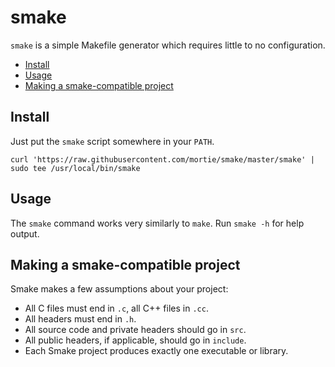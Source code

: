 # smake

`smake` is a simple Makefile generator which requires little to no configuration.

<!-- toc -->

- [Install](#install)
- [Usage](#usage)
- [Making a smake-compatible project](#making-a-smake-compatible-project)

<!-- tocstop -->

## Install

Just put the `smake` script somewhere in your `PATH`.

``` shell
curl 'https://raw.githubusercontent.com/mortie/smake/master/smake' | sudo tee /usr/local/bin/smake
```

## Usage

The `smake` command works very similarly to `make`. Run `smake -h` for help
output.

## Making a smake-compatible project

Smake makes a few assumptions about your project:

* All C files must end in `.c`, all C++ files in `.cc`.
* All headers must end in `.h`.
* All source code and private headers should go in `src`.
* All public headers, if applicable, should go in `include`.
* Each Smake project produces exactly one executable or library.
